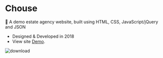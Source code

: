# Chouse
🏡 A demo estate agency website, built using HTML, CSS, JavaScript/jQuery and JSON
- Designed & Developed in 2018
- View site [Demo](https://chouseestates.netlify.app/).

![download](https://user-images.githubusercontent.com/100366164/166085459-8940626e-cccc-491b-badc-a88075f7daba.png)

